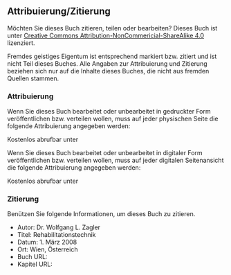 ## Attribuierung/Zitierung

Möchten Sie dieses Buch zitieren, teilen oder bearbeiten?
Dieses Buch ist unter [Creative Commons Attribution-NonCommericial-ShareAlike 4.0](https://creativecommons.org/licenses/by-nc-sa/4.0/) lizenziert.

<!-- ::: danger Achtung -->

Fremdes geistiges Eigentum ist entsprechend markiert bzw. zitiert und ist nicht Teil dieses Buches.
Alle Angaben zur Attribuierung und Zitierung beziehen sich nur auf die Inhalte dieses Buches, die nicht aus fremden Quellen stammen.

<!-- ::: -->

### Attribuierung

Wenn Sie dieses Buch bearbeitet oder unbearbeitet in gedruckter Form veröffentlichen bzw. verteilen wollen, muss auf jeder physischen Seite die folgende Attribuierung angegeben werden:

Kostenlos abrufbar unter <BookUrl/>

Wenn Sie dieses Buch bearbeitet oder unbearbeitet in digitaler Form veröffentlichen bzw. verteilen wollen, muss auf jeder digitalen Seitenansicht die folgende Attribuierung angegeben werden:

Kostenlos abrufbar unter <BookUrl/>

### Zitierung

Benützen Sie folgende Informationen, um dieses Buch zu zitieren.

- Autor: Dr. Wolfgang L. Zagler
- Titel: Rehabilitationstechnik
- Datum: 1. März 2008
- Ort: Wien, Österreich
- Buch URL: <BookUrl/>
- Kapitel URL: <ChapterUrl/>
